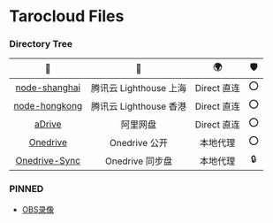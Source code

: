 # Tarocloud Files
### Directory Tree
📂 | 💾 | 🌍 | 🛡️
:-: | :-: | :-: | :-: 
[node-shanghai](/node-shanghai) | 腾讯云 Lighthouse 上海 | Direct 直连 | ⭕
[node-hongkong](/node-hongkong) | 腾讯云 Lighthouse 香港 | Direct 直连 | ⭕
[aDrive](/aDrive) | 阿里网盘 | Direct 直连 | ⭕
[Onedrive](/Onedrive) | Onedrive 公开 | 本地代理 | ⭕
[Onedrive-Sync](/Onedrive-Sync) | Onedrive 同步盘 | 本地代理|🔒

### PINNED
- [OBS录像](/Onedrive/Media/Record/OBS)
